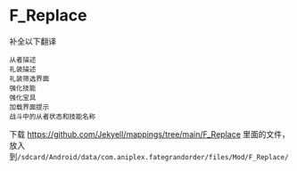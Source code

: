# F_Replace
补全以下翻译
```
从者描述
礼装描述
礼装筛选界面
强化技能
强化宝具
加载界面提示
战斗中的从者状态和技能名称
```

下载 https://github.com/Jekyell/mappings/tree/main/F_Replace 里面的文件，放入到`/sdcard/Android/data/com.aniplex.fategrandorder/files/Mod/F_Replace/`
